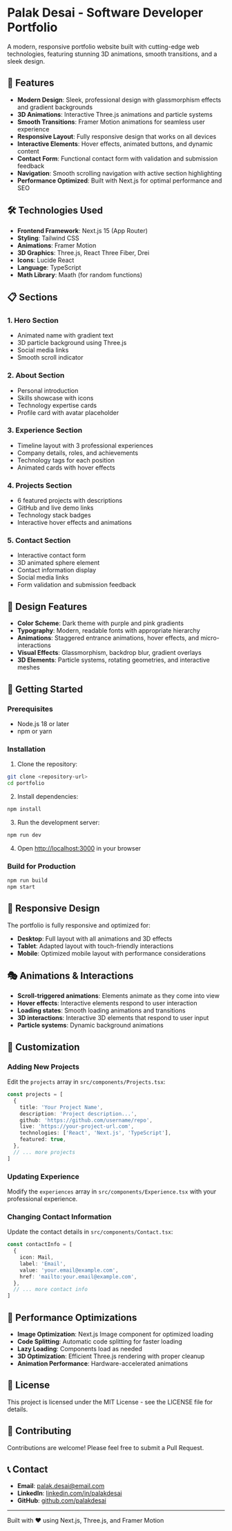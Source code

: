 # Palak Desai - Software Developer Portfolio

A modern, responsive portfolio website built with cutting-edge web technologies, featuring stunning 3D animations, smooth transitions, and a sleek design.

## 🚀 Features

- **Modern Design**: Sleek, professional design with glassmorphism effects and gradient backgrounds
- **3D Animations**: Interactive Three.js animations and particle systems
- **Smooth Transitions**: Framer Motion animations for seamless user experience
- **Responsive Layout**: Fully responsive design that works on all devices
- **Interactive Elements**: Hover effects, animated buttons, and dynamic content
- **Contact Form**: Functional contact form with validation and submission feedback
- **Navigation**: Smooth scrolling navigation with active section highlighting
- **Performance Optimized**: Built with Next.js for optimal performance and SEO

## 🛠️ Technologies Used

- **Frontend Framework**: Next.js 15 (App Router)
- **Styling**: Tailwind CSS
- **Animations**: Framer Motion
- **3D Graphics**: Three.js, React Three Fiber, Drei
- **Icons**: Lucide React
- **Language**: TypeScript
- **Math Library**: Maath (for random functions)

## 📋 Sections

### 1. Hero Section

- Animated name with gradient text
- 3D particle background using Three.js
- Social media links
- Smooth scroll indicator

### 2. About Section

- Personal introduction
- Skills showcase with icons
- Technology expertise cards
- Profile card with avatar placeholder

### 3. Experience Section

- Timeline layout with 3 professional experiences
- Company details, roles, and achievements
- Technology tags for each position
- Animated cards with hover effects

### 4. Projects Section

- 6 featured projects with descriptions
- GitHub and live demo links
- Technology stack badges
- Interactive hover effects and animations

### 5. Contact Section

- Interactive contact form
- 3D animated sphere element
- Contact information display
- Social media links
- Form validation and submission feedback

## 🎨 Design Features

- **Color Scheme**: Dark theme with purple and pink gradients
- **Typography**: Modern, readable fonts with appropriate hierarchy
- **Animations**: Staggered entrance animations, hover effects, and micro-interactions
- **Visual Effects**: Glassmorphism, backdrop blur, gradient overlays
- **3D Elements**: Particle systems, rotating geometries, and interactive meshes

## 🚀 Getting Started

### Prerequisites

- Node.js 18 or later
- npm or yarn

### Installation

1. Clone the repository:

```bash
git clone <repository-url>
cd portfolio
```

2. Install dependencies:

```bash
npm install
```

3. Run the development server:

```bash
npm run dev
```

4. Open [http://localhost:3000](http://localhost:3000) in your browser

### Build for Production

```bash
npm run build
npm start
```

## 📱 Responsive Design

The portfolio is fully responsive and optimized for:

- **Desktop**: Full layout with all animations and 3D effects
- **Tablet**: Adapted layout with touch-friendly interactions
- **Mobile**: Optimized mobile layout with performance considerations

## 🎭 Animations & Interactions

- **Scroll-triggered animations**: Elements animate as they come into view
- **Hover effects**: Interactive elements respond to user interaction
- **Loading states**: Smooth loading animations and transitions
- **3D interactions**: Interactive 3D elements that respond to user input
- **Particle systems**: Dynamic background animations

## 🔧 Customization

### Adding New Projects

Edit the `projects` array in `src/components/Projects.tsx`:

```typescript
const projects = [
  {
    title: 'Your Project Name',
    description: 'Project description...',
    github: 'https://github.com/username/repo',
    live: 'https://your-project-url.com',
    technologies: ['React', 'Next.js', 'TypeScript'],
    featured: true,
  },
  // ... more projects
]
```

### Updating Experience

Modify the `experiences` array in `src/components/Experience.tsx` with your professional experience.

### Changing Contact Information

Update the contact details in `src/components/Contact.tsx`:

```typescript
const contactInfo = [
  {
    icon: Mail,
    label: 'Email',
    value: 'your.email@example.com',
    href: 'mailto:your.email@example.com',
  },
  // ... more contact info
]
```

## 🌟 Performance Optimizations

- **Image Optimization**: Next.js Image component for optimized loading
- **Code Splitting**: Automatic code splitting for faster loading
- **Lazy Loading**: Components load as needed
- **3D Optimization**: Efficient Three.js rendering with proper cleanup
- **Animation Performance**: Hardware-accelerated animations

## 📄 License

This project is licensed under the MIT License - see the LICENSE file for details.

## 🤝 Contributing

Contributions are welcome! Please feel free to submit a Pull Request.

## 📞 Contact

- **Email**: palak.desai@email.com
- **LinkedIn**: [linkedin.com/in/palakdesai](https://linkedin.com/in/palakdesai)
- **GitHub**: [github.com/palakdesai](https://github.com/palakdesai)

---

Built with ❤️ using Next.js, Three.js, and Framer Motion
